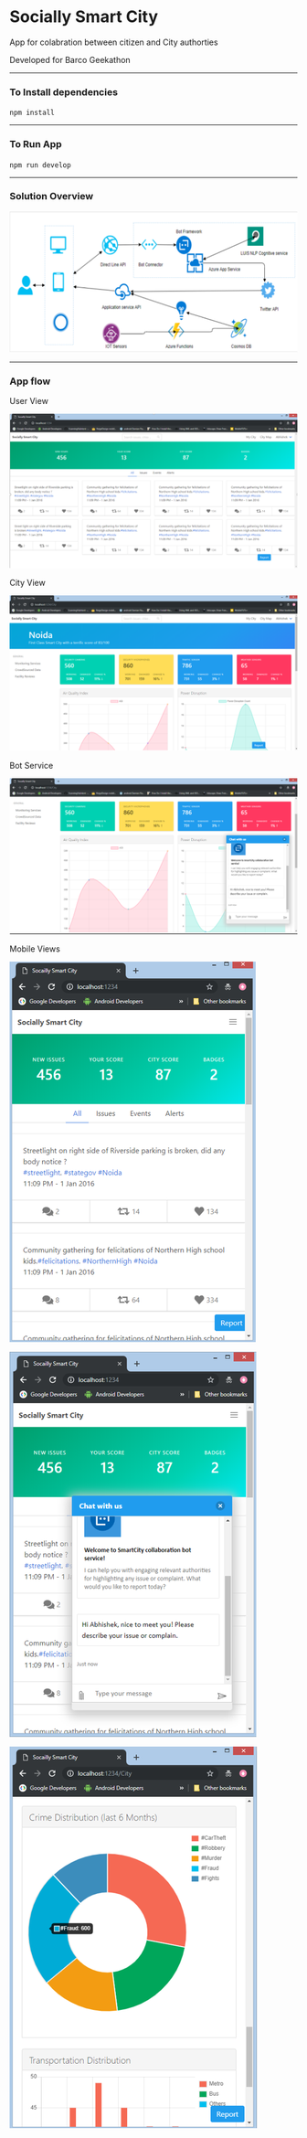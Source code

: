 # Socially Smart City

App for colabration between citizen and City authorties

Developed for Barco Geekathon
***

### To Install dependencies 

 ` npm install `

***

### To Run App


` npm run develop `


***
### Solution Overview

![user](./images/smartcity.PNG)


***
### App flow

User View

![user](./images/main.PNG)



City View

![city](./images/maincity.PNG)


Bot Service

![bot](./images/botview1.PNG)


Mobile Views

![user](./images/main_mob.PNG)

![bot](./images/botview1_mob.PNG)

![graph](./images/graphview_mob.PNG)







